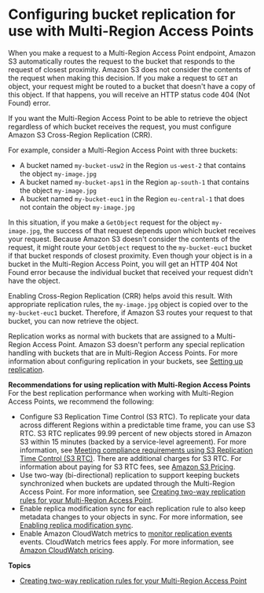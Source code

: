# Configuring bucket replication for use with Multi\-Region Access Points<a name="MultiRegionAccessPointBucketReplication"></a>

When you make a request to a Multi\-Region Access Point endpoint, Amazon S3 automatically routes the request to the bucket that responds to the request of closest proximity\. Amazon S3 does not consider the contents of the request when making this decision\. If you make a request to `GET` an object, your request might be routed to a bucket that doesn't have a copy of this object\. If that happens, you will receive an HTTP status code 404 \(Not Found\) error\. 

If you want the Multi\-Region Access Point to be able to retrieve the object regardless of which bucket receives the request, you must configure Amazon S3 Cross\-Region Replication \(CRR\)\. 

 For example, consider a Multi\-Region Access Point with three buckets: 
+  A bucket named `my-bucket-usw2` in the Region `us-west-2` that contains the object `my-image.jpg` 
+  A bucket named `my-bucket-aps1` in the Region `ap-south-1` that contains the object `my-image.jpg` 
+  A bucket named `my-bucket-euc1` in the Region `eu-central-1` that does not contain the object `my-image.jpg` 

In this situation, if you make a `GetObject` request for the object `my-image.jpg`, the success of that request depends upon which bucket receives your request\. Because Amazon S3 doesn't consider the contents of the request, it might route your `GetObject` request to the `my-bucket-euc1` bucket if that bucket responds of closest proximity\. Even though your object is in a bucket in the Multi\-Region Access Point, you will get an HTTP 404 Not Found error because the individual bucket that received your request didn't have the object\. 

Enabling Cross\-Region Replication \(CRR\) helps avoid this result\. With appropriate replication rules, the `my-image.jpg` object is copied over to the `my-bucket-euc1` bucket\. Therefore, if Amazon S3 routes your request to that bucket, you can now retrieve the object\. 

Replication works as normal with buckets that are assigned to a Multi\-Region Access Point\. Amazon S3 doesn't perform any special replication handling with buckets that are in Multi\-Region Access Points\. For more information about configuring replication in your buckets, see [Setting up replication](replication-how-setup.md)\.

**Recommendations for using replication with Multi\-Region Access Points**  
For the best replication performance when working with Multi\-Region Access Points, we recommend the following: 
+ Configure S3 Replication Time Control \(S3 RTC\)\. To replicate your data across different Regions within a predictable time frame, you can use S3 RTC\. S3 RTC replicates 99\.99 percent of new objects stored in Amazon S3 within 15 minutes \(backed by a service\-level agreement\)\. For more information, see [Meeting compliance requirements using S3 Replication Time Control \(S3 RTC\)](replication-time-control.md)\. There are additional charges for S3 RTC\. For information about paying for S3 RTC fees, see [Amazon S3 Pricing](https://aws.amazon.com/s3/pricing/)\.
+ Use two\-way \(bi\-directional\) replication to support keeping buckets synchronized when buckets are updated through the Multi\-Region Access Point\. For more information, see [Creating two\-way replication rules for your Multi\-Region Access Point](mrap-create-replication-rules.md)\.
+ Enable replica modification sync for each replication rule to also keep metadata changes to your objects in sync\. For more information, see [Enabling replica modification sync](https://docs.aws.amazon.com/AmazonS3/latest/userguide/replication-for-metadata-changes.html#enabling-replication-for-metadata-changes)\.
+ Enable Amazon CloudWatch metrics to [monitor replication events](https://docs.aws.amazon.com/AmazonS3/latest/userguide/replication-metrics.html) events\. CloudWatch metrics fees apply\. For more information, see [Amazon CloudWatch pricing](https://aws.amazon.com/cloudwatch/pricing/)\.

**Topics**
+ [Creating two\-way replication rules for your Multi\-Region Access Point](mrap-create-replication-rules.md)